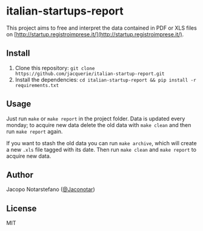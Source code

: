 # italian-startups-report #

This project aims to free and interpret the data contained in PDF or XLS files
on [http://startup.registroimprese.it/](http://startup.registroimprese.it/).

## Install ##

1. Clone this repository: `git clone https://github.com/jacquerie/italian-startup-report.git`
2. Install the dependencies: `cd italian-startup-report && pip install -r requirements.txt`

## Usage ##

Just run `make` or `make report` in the project folder. Data is updated every
monday; to acquire new data delete the old data with `make clean` and then run
`make report` again.

If you want to stash the old data you can run `make archive`, which will create
a new `.xls` file tagged with its date. Then run `make clean` and `make report`
to acquire new data.

## Author ##

Jacopo Notarstefano ([@Jaconotar](https://twitter.com/Jaconotar))

## License ##

MIT
